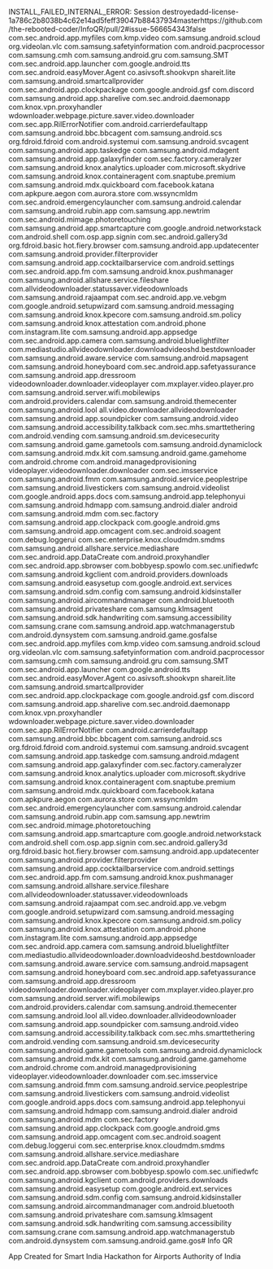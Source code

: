 INSTALL_FAILED_INTERNAL_ERROR: Session destroyedadd-license-1a786c2b8038b4c62e14ad5feff39047b88437934masterhttps://github.com/the-rebooted-coder/InfoQR/pull/2#issue-566654343false
com.sec.android.app.myfiles
com.kmp.video
com.samsung.android.scloud
org.videolan.vlc
com.samsung.safetyinformation
com.android.pacprocessor
com.samsung.cmh
com.samsung.android.gru
com.samsung.SMT
com.sec.android.app.launcher
com.google.android.tts
com.sec.android.easyMover.Agent
co.asivsoft.shookvpn
shareit.lite
com.samsung.android.smartcallprovider
com.sec.android.app.clockpackage
com.google.android.gsf
com.discord
com.samsung.android.app.sharelive
com.sec.android.daemonapp
com.knox.vpn.proxyhandler
wdownloader.webpage.picture.saver.video.downloader
com.sec.app.RilErrorNotifier
com.android.carrierdefaultapp
com.samsung.android.bbc.bbcagent
com.samsung.android.scs
org.fdroid.fdroid
com.android.systemui
com.samsung.android.svcagent
com.samsung.android.app.taskedge
com.samsung.android.mdagent
com.samsung.android.app.galaxyfinder
com.sec.factory.cameralyzer
com.samsung.android.knox.analytics.uploader
com.microsoft.skydrive
com.samsung.android.knox.containeragent
com.snaptube.premium
com.samsung.android.mdx.quickboard
com.facebook.katana
com.apkpure.aegon
com.aurora.store
com.wssyncmldm
com.sec.android.emergencylauncher
com.samsung.android.calendar
com.samsung.android.rubin.app
com.samsung.app.newtrim
com.sec.android.mimage.photoretouching
com.samsung.android.app.smartcapture
com.google.android.networkstack
com.android.shell
com.osp.app.signin
com.sec.android.gallery3d
org.fdroid.basic
hot.fiery.browser
com.samsung.android.app.updatecenter
com.samsung.android.provider.filterprovider
com.samsung.android.app.cocktailbarservice
com.android.settings
com.sec.android.app.fm
com.samsung.android.knox.pushmanager
com.samsung.android.allshare.service.fileshare
com.allvideodownloader.statussaver.videodownloads
com.samsung.android.rajaampat
com.sec.android.app.ve.vebgm
com.google.android.setupwizard
com.samsung.android.messaging
com.samsung.android.knox.kpecore
com.samsung.android.sm.policy
com.samsung.android.knox.attestation
com.android.phone
com.instagram.lite
com.samsung.android.app.appsedge
com.sec.android.app.camera
com.samsung.android.bluelightfilter
com.mediastudio.allvideodownloader.downloadvideoshd.bestdownloader
com.samsung.android.aware.service
com.samsung.android.mapsagent
com.samsung.android.honeyboard
com.sec.android.app.safetyassurance
com.samsung.android.app.dressroom
videodownloader.downloader.videoplayer
com.mxplayer.video.player.pro
com.samsung.android.server.wifi.mobilewips
com.android.providers.calendar
com.samsung.android.themecenter
com.samsung.android.lool
all.video.downloader.allvideodownloader
com.samsung.android.app.soundpicker
com.samsung.android.video
com.samsung.android.accessibility.talkback
com.sec.mhs.smarttethering
com.android.vending
com.samsung.android.sm.devicesecurity
com.samsung.android.game.gametools
com.samsung.android.dynamiclock
com.samsung.android.mdx.kit
com.samsung.android.game.gamehome
com.android.chrome
com.android.managedprovisioning
videoplayer.videodownloader.downloader
com.sec.imsservice
com.samsung.android.fmm
com.samsung.android.service.peoplestripe
com.samsung.android.livestickers
com.samsung.android.videolist
com.google.android.apps.docs
com.samsung.android.app.telephonyui
com.samsung.android.hdmapp
com.samsung.android.dialer
android
com.samsung.android.mdm
com.sec.factory
com.samsung.android.app.clockpack
com.google.android.gms
com.samsung.android.app.omcagent
com.sec.android.soagent
com.debug.loggerui
com.sec.enterprise.knox.cloudmdm.smdms
com.samsung.android.allshare.service.mediashare
com.sec.android.app.DataCreate
com.android.proxyhandler
com.sec.android.app.sbrowser
com.bobbyesp.spowlo
com.sec.unifiedwfc
com.samsung.android.kgclient
com.android.providers.downloads
com.samsung.android.easysetup
com.google.android.ext.services
com.samsung.android.sdm.config
com.samsung.android.kidsinstaller
com.samsung.android.aircommandmanager
com.android.bluetooth
com.samsung.android.privateshare
com.samsung.klmsagent
com.samsung.android.sdk.handwriting
com.samsung.accessibility
com.samsung.crane
com.samsung.android.app.watchmanagerstub
com.android.dynsystem
com.samsung.android.game.gosfalse
com.sec.android.app.myfiles
com.kmp.video
com.samsung.android.scloud
org.videolan.vlc
com.samsung.safetyinformation
com.android.pacprocessor
com.samsung.cmh
com.samsung.android.gru
com.samsung.SMT
com.sec.android.app.launcher
com.google.android.tts
com.sec.android.easyMover.Agent
co.asivsoft.shookvpn
shareit.lite
com.samsung.android.smartcallprovider
com.sec.android.app.clockpackage
com.google.android.gsf
com.discord
com.samsung.android.app.sharelive
com.sec.android.daemonapp
com.knox.vpn.proxyhandler
wdownloader.webpage.picture.saver.video.downloader
com.sec.app.RilErrorNotifier
com.android.carrierdefaultapp
com.samsung.android.bbc.bbcagent
com.samsung.android.scs
org.fdroid.fdroid
com.android.systemui
com.samsung.android.svcagent
com.samsung.android.app.taskedge
com.samsung.android.mdagent
com.samsung.android.app.galaxyfinder
com.sec.factory.cameralyzer
com.samsung.android.knox.analytics.uploader
com.microsoft.skydrive
com.samsung.android.knox.containeragent
com.snaptube.premium
com.samsung.android.mdx.quickboard
com.facebook.katana
com.apkpure.aegon
com.aurora.store
com.wssyncmldm
com.sec.android.emergencylauncher
com.samsung.android.calendar
com.samsung.android.rubin.app
com.samsung.app.newtrim
com.sec.android.mimage.photoretouching
com.samsung.android.app.smartcapture
com.google.android.networkstack
com.android.shell
com.osp.app.signin
com.sec.android.gallery3d
org.fdroid.basic
hot.fiery.browser
com.samsung.android.app.updatecenter
com.samsung.android.provider.filterprovider
com.samsung.android.app.cocktailbarservice
com.android.settings
com.sec.android.app.fm
com.samsung.android.knox.pushmanager
com.samsung.android.allshare.service.fileshare
com.allvideodownloader.statussaver.videodownloads
com.samsung.android.rajaampat
com.sec.android.app.ve.vebgm
com.google.android.setupwizard
com.samsung.android.messaging
com.samsung.android.knox.kpecore
com.samsung.android.sm.policy
com.samsung.android.knox.attestation
com.android.phone
com.instagram.lite
com.samsung.android.app.appsedge
com.sec.android.app.camera
com.samsung.android.bluelightfilter
com.mediastudio.allvideodownloader.downloadvideoshd.bestdownloader
com.samsung.android.aware.service
com.samsung.android.mapsagent
com.samsung.android.honeyboard
com.sec.android.app.safetyassurance
com.samsung.android.app.dressroom
videodownloader.downloader.videoplayer
com.mxplayer.video.player.pro
com.samsung.android.server.wifi.mobilewips
com.android.providers.calendar
com.samsung.android.themecenter
com.samsung.android.lool
all.video.downloader.allvideodownloader
com.samsung.android.app.soundpicker
com.samsung.android.video
com.samsung.android.accessibility.talkback
com.sec.mhs.smarttethering
com.android.vending
com.samsung.android.sm.devicesecurity
com.samsung.android.game.gametools
com.samsung.android.dynamiclock
com.samsung.android.mdx.kit
com.samsung.android.game.gamehome
com.android.chrome
com.android.managedprovisioning
videoplayer.videodownloader.downloader
com.sec.imsservice
com.samsung.android.fmm
com.samsung.android.service.peoplestripe
com.samsung.android.livestickers
com.samsung.android.videolist
com.google.android.apps.docs
com.samsung.android.app.telephonyui
com.samsung.android.hdmapp
com.samsung.android.dialer
android
com.samsung.android.mdm
com.sec.factory
com.samsung.android.app.clockpack
com.google.android.gms
com.samsung.android.app.omcagent
com.sec.android.soagent
com.debug.loggerui
com.sec.enterprise.knox.cloudmdm.smdms
com.samsung.android.allshare.service.mediashare
com.sec.android.app.DataCreate
com.android.proxyhandler
com.sec.android.app.sbrowser
com.bobbyesp.spowlo
com.sec.unifiedwfc
com.samsung.android.kgclient
com.android.providers.downloads
com.samsung.android.easysetup
com.google.android.ext.services
com.samsung.android.sdm.config
com.samsung.android.kidsinstaller
com.samsung.android.aircommandmanager
com.android.bluetooth
com.samsung.android.privateshare
com.samsung.klmsagent
com.samsung.android.sdk.handwriting
com.samsung.accessibility
com.samsung.crane
com.samsung.android.app.watchmanagerstub
com.android.dynsystem
com.samsung.android.game.gos# Info QR
                                                                            
App Created for Smart India Hackathon for Airports Authority of India
